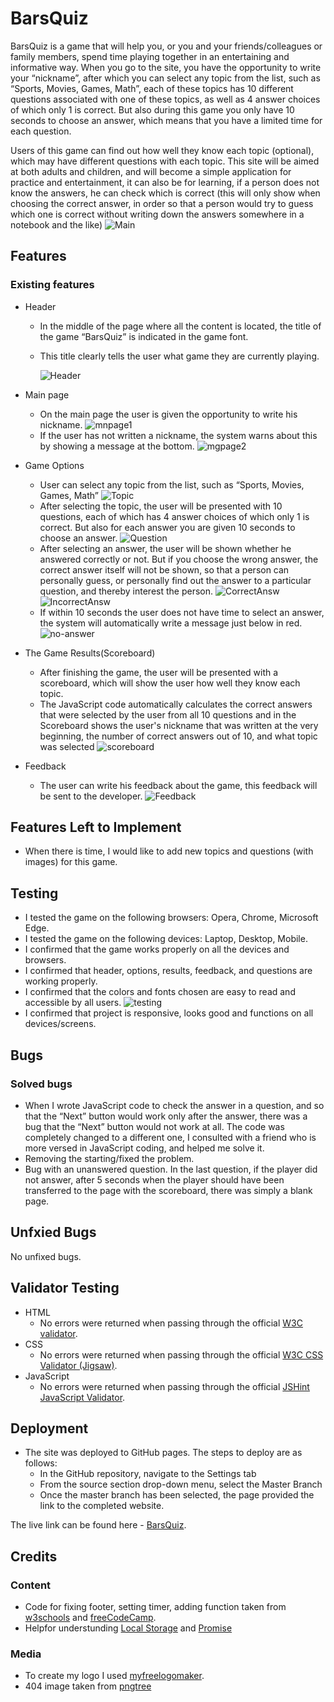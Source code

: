 # BarsQuiz
BarsQuiz is a game that will help you, or you and your friends/colleagues or family members, spend time playing together in an entertaining and informative way. When you go to the site, you have the opportunity to write your “nickname”, after which you can select any topic from the list, such as “Sports, Movies, Games, Math”, each of these topics has 10 different questions associated with one of these topics, as well as 4 answer choices of which only 1 is correct. But also during this game you only have 10 seconds to choose an answer, which means that you have a limited time for each question.

Users of this game can find out how well they know each topic (optional), which may have different questions with each topic. This site will be aimed at both adults and children, and will become a simple application for practice and entertainment, it can also be for learning, if a person does not know the answers, he can check which is correct (this will only show when choosing the correct answer, in order so that a person would try to guess which one is correct without writing down the answers somewhere in a notebook and the like)
![Main](./Readme-photo/Main.png)

## Features
### Existing features
- Header
    - In the middle of the page where all the content is located, the title of the game “BarsQuiz” is indicated in the game font.
    - This title clearly tells the user what game they are currently playing.

        ![Header](assets/Readme-photo/Header.png)

- Main page
    - On the main page the user is given the opportunity to write his nickname.
    ![mnpage1](assets/Readme-photo/mnpage1.png)
    - If the user has not written a nickname, the system warns about this by showing a message at the bottom.
    ![mgpage2](assets/Readme-photo/mnpage2.png)

- Game Options
    - User can select any topic from the list, such as “Sports, Movies, Games, Math”
    ![Topic](assets/Readme-photo/Topic.png)
    - After selecting the topic, the user will be presented with 10 questions, each of which has 4 answer choices of which only 1 is correct. But also for each answer you are given 10 seconds to choose an answer. 
    ![Question](assets/Readme-photo/Choice.png)
    - After selecting an answer, the user will be shown whether he answered correctly or not. But if you choose the wrong answer, the correct answer itself will not be shown, so that a person can personally guess, or personally find out the answer to a particular question, and thereby interest the person.
    ![CorrectAnsw](assets/Readme-photo/CorrectAnsw.png)
    ![IncorrectAnsw](assets/Readme-photo/IncorrectAnsw.png)
    - If within 10 seconds the user does not have time to select an answer, the system will automatically write a message just below in red.
    ![no-answer](assets/Readme-photo/no-answer.png)
- The Game Results(Scoreboard)
    - After finishing the game, the user will be presented with a scoreboard, which will show the user how well they know each topic.
    - The JavaScript code automatically calculates the correct answers that were selected by the user from all 10 questions and in the Scoreboard shows the user's nickname that was written at the very beginning, the number of correct answers out of 10, and what topic was selected
    ![scoreboard](assets/Readme-photo/scoreboard.png)

- Feedback
    - The user can write his feedback about the game, this feedback will be sent to the developer.
    ![Feedback](assets/Readme-photo/feedback.png)
## Features Left to Implement
- When there is time, I would like to add new topics and questions (with images) for this game.
## Testing
- I tested the game on the following browsers: Opera, Chrome, Microsoft Edge.
- I tested the game on the following devices: Laptop, Desktop, Mobile.
- I confirmed that the game works properly on all the devices and browsers.
-  I confirmed that header, options, results, feedback, and questions are working properly.
- I confirmed that the colors and fonts chosen are easy to read and accessible by all users.
![testing](assets/Readme-photo/testing.png)
- I confirmed that project is responsive, looks good and functions on all devices/screens.
## Bugs
### Solved bugs
- When I wrote JavaScript code to check the answer in a question, and so that the “Next” button would work only after the answer, there was a bug that the “Next” button would not work at all. The code was completely changed to a different one, I consulted with a friend who is more versed in JavaScript coding, and helped me solve it.
- Removing the starting/fixed the problem.
- Bug with an unanswered question. In the last question, if the player did not answer, after 5 seconds when the player should have been transferred to the page with the scoreboard, there was simply a blank page.
## Unfxied Bugs
No unfixed bugs.
## Validator Testing
- HTML
    - No errors were returned when passing through the official [W3C validator](https://validator.w3.org/#validate_by_uri).
- CSS
    - No errors were returned when passing through the official [W3C CSS Validator (Jigsaw)](https://jigsaw.w3.org/css-validator/).
- JavaScript
    - No errors were returned when passing through the official [JSHint JavaScript Validator](https://jshint.com).
## Deployment
- The site was deployed to GitHub pages. The steps to deploy are as follows:
    - In the GitHub repository, navigate to the Settings tab
    - From the source section drop-down menu, select the Master Branch
    - Once the master branch has been selected, the page provided the link to the completed website.

The live link can be found here - [BarsQuiz](https://barsllvl.github.io/barsquiz/).
## Credits
### Content
- Code for fixing footer, setting timer, adding function taken from [w3schools](https://www.w3schools.com) and [freeCodeCamp](https://www.freecodecamp.org).
 - Helpfor understunding [Local Storage](https://javascript.info/localstorage) and [Promise](https://gomakethings.com/promise-based-xhr/)
### Media
- To create my logo I used [myfreelogomaker](https://myfreelogomaker.com).
- 404 image taken from [pngtree](https://pngtree.com)